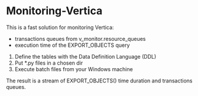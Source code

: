 # Monitoring-Vertica

This is a fast solution for monitoring Vertica:
* transactions queues from v_monitor.resource_queues
* execution time of the EXPORT_OBJECTS query


1. Define the tables with the Data Definition Language (DDL)
2. Put *.py files in a chosen dir
3. Execute batch files from your Windows machine

The result is a stream of EXPORT_OBJECTS() time duration and transactions queues. 


